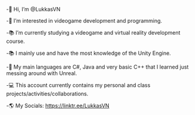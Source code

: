 -👋 Hi, I’m @LukkasVN

-👀 I’m interested in videogame development and programming.

-📚 I’m currently studying a videogame and virtual reality development course.

-📚 I mainly use and have the most knowledge of the Unity Engine.

-🌱 My main languages are C#, Java and very basic C++ that I learned just messing around with Unreal.

-💻 This account currently contains my personal and class projects/activities/collaborations.

-🌎 My Socials: https://linktr.ee/LukkasVN
<!---
LukasVN/LukasVN is a ✨ special ✨ repository because its `README.md` (this file) appears on your GitHub profile.
You can click the Preview link to take a look at your changes.
--->
